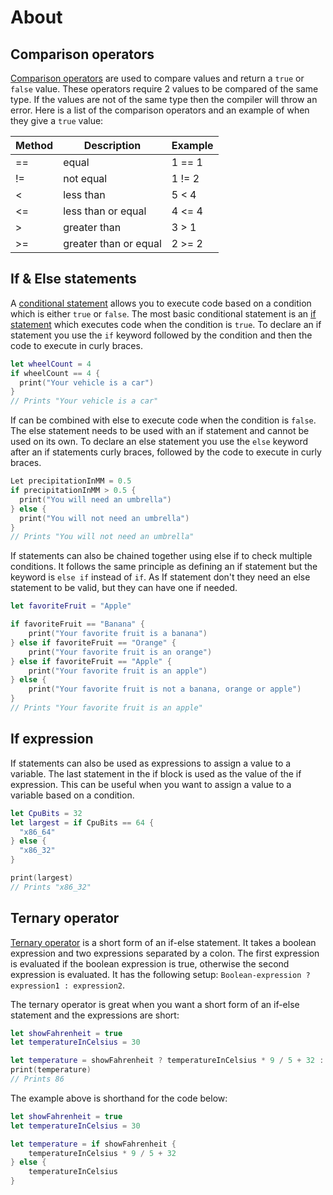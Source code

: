 # About

## Comparison operators

[Comparison operators][comparison-operators] are used to compare values and return a `true` or `false` value.
These operators require 2 values to be compared of the same type.
If the values are not of the same type then the compiler will throw an error.
Here is a list of the comparison operators and an example of when they give a `true` value:

| Method | Description           | Example |
| ------ | --------------------- | ------- |
| ==     | equal                 | 1 == 1  |
| !=     | not equal             | 1 != 2  |
| <      | less than             | 5 < 4   |
| <=     | less than or equal    | 4 <= 4  |
| >      | greater than          | 3 > 1   |
| >=     | greater than or equal | 2 >= 2  |

## If & Else statements

A [conditional statement][conditional-statement] allows you to execute code based on a condition which is either `true` or `false`.
The most basic conditional statement is an [if statement][if] which executes code when the condition is `true`.
To declare an if statement you use the `if` keyword followed by the condition and then the code to execute in curly braces.

```swift
let wheelCount = 4
if wheelCount == 4 {
  print("Your vehicle is a car")
}
// Prints "Your vehicle is a car"
```

If can be combined with else to execute code when the condition is `false`.
The else statement needs to be used with an if statement and cannot be used on its own.
To declare an else statement you use the `else` keyword after an if statements curly braces, followed by the code to execute in curly braces.

```swift
Let precipitationInMM = 0.5
if precipitationInMM > 0.5 {
  print("You will need an umbrella")
} else {
  print("You will not need an umbrella")
}
// Prints "You will not need an umbrella"
```

If statements can also be chained together using else if to check multiple conditions.
It follows the same principle as defining an if statement but the keyword is `else if` instead of `if`.
As If statement don't they need an else statement to be valid, but they can have one if needed.

```swift
let favoriteFruit = "Apple"

if favoriteFruit == "Banana" {
    print("Your favorite fruit is a banana")
} else if favoriteFruit == "Orange" {
    print("Your favorite fruit is an orange")
} else if favoriteFruit == "Apple" {
    print("Your favorite fruit is an apple")
} else {
    print("Your favorite fruit is not a banana, orange or apple")
}
// Prints "Your favorite fruit is an apple"
```

## If expression

If statements can also be used as expressions to assign a value to a variable.
The last statement in the if block is used as the value of the if expression.
This can be useful when you want to assign a value to a variable based on a condition.

```swift
let CpuBits = 32
let largest = if CpuBits == 64 {
  "x86_64"
} else {
  "x86_32"
}

print(largest)
// Prints "x86_32"
```

## Ternary operator

[Ternary operator][ternary-operator] is a short form of an if-else statement.
It takes a boolean expression and two expressions separated by a colon.
The first expression is evaluated if the boolean expression is true, otherwise the second expression is evaluated.
It has the following setup: `Boolean-expression ? expression1 : expression2`.

The ternary operator is great when you want a short form of an if-else statement and the expressions are short:

```swift
let showFahrenheit = true
let temperatureInCelsius = 30

let temperature = showFahrenheit ? temperatureInCelsius * 9 / 5 + 32 : temperatureInCelsius
print(temperature)
// Prints 86
```

The example above is shorthand for the code below:
    
```swift
let showFahrenheit = true
let temperatureInCelsius = 30

let temperature = if showFahrenheit {
    temperatureInCelsius * 9 / 5 + 32
} else {
    temperatureInCelsius
}
```

[comparison-operators]: https://docs.swift.org/swift-book/documentation/the-swift-programming-language/basicoperators#Comparison-Operators
[conditional-statement]: https://docs.swift.org/swift-book/documentation/the-swift-programming-language/controlflow/#Conditional-Statements
[if]: https://docs.swift.org/swift-book/documentation/the-swift-programming-language/controlflow/#If
[ternary-operator]: https://docs.swift.org/swift-book/LanguageGuide/BasicOperators.html#ID71
